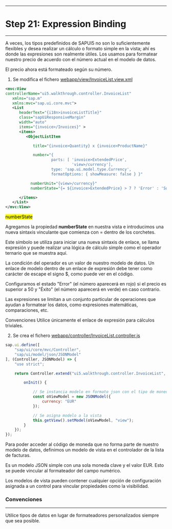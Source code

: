 *****************************
# Step 21: Expression Binding
*****************************

A veces, los tipos predefinidos de SAPUI5 no son lo suficientemente flexibles y desea realizar un cálculo o formato simple en la vista; 
ahí es donde las expresiones son realmente útiles.
Los usamos para formatear nuestro precio de acuerdo con el número actual en el modelo de datos.

El precio ahora está formateado según su número.

1. Se modifica el fichero [webapp/view/InvoiceList.view.xml](webapp/view/InvoiceList.view.xml)

``` XML
<mvc:View
controllerName="ui5.walkthrough.controller.InvoiceList"
   xmlns="sap.m"
   xmlns:mvc="sap.ui.core.mvc">
   <List
      headerText="{i18n>invoiceListTitle}"
      class="sapUiResponsiveMargin"
      width="auto"
      items="{invoice>/Invoices}" >
      <items>
         <ObjectListItem

            title="{invoice>Quantity} x {invoice>ProductName}"

            number="{
                    parts: [ 'invoice>ExtendedPrice',
                             'view>/currency'],
                    type: 'sap.ui.model.type.Currency',
                    formatOptions: { showMeasure: false } }"

           numberUnit="{view>/currency}"
           numberState="{= ${invoice>ExtendedPrice} > 7 ? 'Error' : 'Success' }"/>

      </items>
   </List>
</mvc:View>
```

<mark>numberState</mark>


Agregamos la propiedad **numberState** en nuestra vista e introducimos una nueva sintaxis vinculante que comienza con = dentro de los corchetes.


Este símbolo se utiliza para iniciar una nueva sintaxis de enlace, se llama expresión y 
puede realizar una lógica de cálculo simple como el operador ternario que se muestra aquí. 


La condición del operador es un valor de nuestro modelo de datos. 
Un enlace de modelo dentro de un enlace de expresión debe tener como carácter de escape el signo $, como puede ver en el código.


Configuramos el estado "Error" (el número aparecerá en rojo) si el precio es superior a 50 y "Éxito" (el número aparecerá en verde) en caso contrario.


Las expresiones se limitan a un conjunto particular de operaciones que ayudan 
a formatear los datos, como expresiones matemáticas, comparaciones, etc.


Convenciones
Utilice únicamente el enlace de expresión para cálculos triviales.


2. Se crea el fichero [webapp/controller/InvoiceList.controller.js](webapp/controller/InvoiceList.controller.js)

``` js
sap.ui.define([
    "sap/ui/core/mvc/Controller",
    "sap/ui/model/json/JSONModel"
], (Controller, JSONModel) => {
    "use strict";

    return Controller.extend("ui5.walkthrough.controller.InvoiceList", {

        onInit() {

            // Se instancia modelo en formato json con el tipo de moneda
            const oViewModel = new JSONModel({
                currency: "EUR"
            });

            // Se asigna modelo a la vista
            this.getView().setModel(oViewModel, "view");
        }
    });
});
```


Para poder acceder al código de moneda que no forma parte de nuestro modelo de datos, 
definimos un modelo de vista en el controlador de la lista de facturas.


Es un modelo JSON simple con una sola moneda clave y el valor EUR. 
Esto se puede vincular al formateador del campo numérico.


Los modelos de vista pueden contener cualquier opción de configuración asignada a un control
para vincular propiedades como la visibilidad.


### Convenciones
-------------

Utilice tipos de datos en lugar de formateadores personalizados siempre que sea posible.